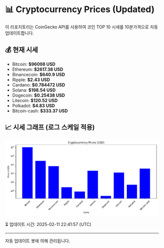
# 📊 Cryptocurrency Prices (Updated)

이 리포지토리는 CoinGecko API를 사용하여 코인 TOP 10 시세를 10분가격으로 자동 업데이트합니다.

## 💰 현재 시세
- Bitcoin: **$96098 USD**
- Ethereum: **$2617.38 USD**
- Binancecoin: **$640.9 USD**
- Ripple: **$2.43 USD**
- Cardano: **$0.784472 USD**
- Solana: **$198.54 USD**
- Dogecoin: **$0.25438 USD**
- Litecoin: **$120.52 USD**
- Polkadot: **$4.83 USD**
- Bitcoin-cash: **$333.37 USD**

## 📈 시세 그래프 (로그 스케일 적용)
![Crypto Prices](crypto_prices.png)

⏳ 업데이트 시간: 2025-02-11 22:41:57 (UTC)

---
자동 업데이트 봇에 의해 관리됩니다.
